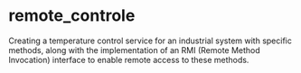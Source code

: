 # remote_controle
Creating a temperature control service for an industrial system with specific methods, along with the implementation of an RMI (Remote Method Invocation) interface to enable remote access to these methods.
